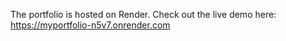The portfolio is hosted on Render. Check out the live demo here:  
https://myportfolio-n5v7.onrender.com
